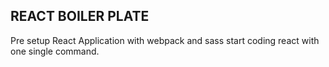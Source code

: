 ## REACT BOILER PLATE

Pre setup React Application with webpack and sass 
start coding react with one single command.

